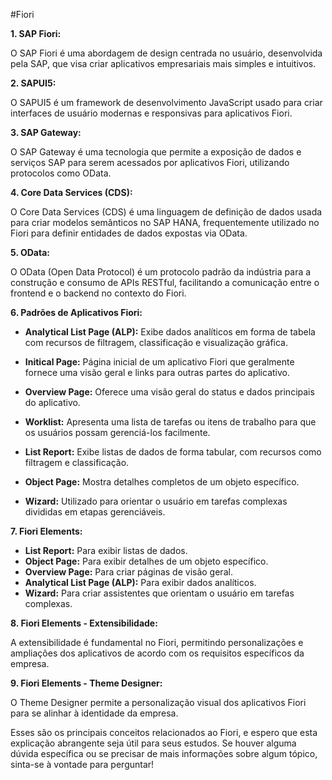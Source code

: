 #Fiori

**1. SAP Fiori:**

O SAP Fiori é uma abordagem de design centrada no usuário, desenvolvida pela SAP, que visa criar aplicativos empresariais mais simples e intuitivos.

**2. SAPUI5:**

O SAPUI5 é um framework de desenvolvimento JavaScript usado para criar interfaces de usuário modernas e responsivas para aplicativos Fiori.

**3. SAP Gateway:**

O SAP Gateway é uma tecnologia que permite a exposição de dados e serviços SAP para serem acessados por aplicativos Fiori, utilizando protocolos como OData.

**4. Core Data Services (CDS):**

O Core Data Services (CDS) é uma linguagem de definição de dados usada para criar modelos semânticos no SAP HANA, frequentemente utilizado no Fiori para definir entidades de dados expostas via OData.

**5. OData:**

O OData (Open Data Protocol) é um protocolo padrão da indústria para a construção e consumo de APIs RESTful, facilitando a comunicação entre o frontend e o backend no contexto do Fiori.

**6. Padrões de Aplicativos Fiori:**

- **Analytical List Page (ALP):** Exibe dados analíticos em forma de tabela com recursos de filtragem, classificação e visualização gráfica.

- **Initical Page:** Página inicial de um aplicativo Fiori que geralmente fornece uma visão geral e links para outras partes do aplicativo.

- **Overview Page:** Oferece uma visão geral do status e dados principais do aplicativo.

- **Worklist:** Apresenta uma lista de tarefas ou itens de trabalho para que os usuários possam gerenciá-los facilmente.

- **List Report:** Exibe listas de dados de forma tabular, com recursos como filtragem e classificação.

- **Object Page:** Mostra detalhes completos de um objeto específico.

- **Wizard:** Utilizado para orientar o usuário em tarefas complexas divididas em etapas gerenciáveis.

**7. Fiori Elements:**

- **List Report:** Para exibir listas de dados.
- **Object Page:** Para exibir detalhes de um objeto específico.
- **Overview Page:** Para criar páginas de visão geral.
- **Analytical List Page (ALP):** Para exibir dados analíticos.
- **Wizard:** Para criar assistentes que orientam o usuário em tarefas complexas.

**8. Fiori Elements - Extensibilidade:**

A extensibilidade é fundamental no Fiori, permitindo personalizações e ampliações dos aplicativos de acordo com os requisitos específicos da empresa.

**9. Fiori Elements - Theme Designer:**

O Theme Designer permite a personalização visual dos aplicativos Fiori para se alinhar à identidade da empresa.

Esses são os principais conceitos relacionados ao Fiori, e espero que esta explicação abrangente seja útil para seus estudos. Se houver alguma dúvida específica ou se precisar de mais informações sobre algum tópico, sinta-se à vontade para perguntar!
